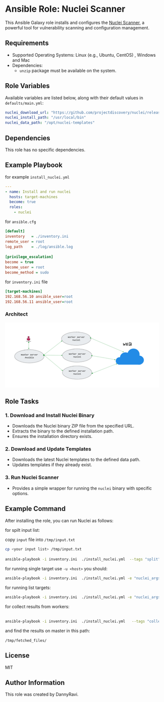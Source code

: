 # Ansible Role: Nuclei Scanner

This Ansible Galaxy role installs and configures the [Nuclei Scanner](https://github.com/projectdiscovery/nuclei), a powerful tool for vulnerability scanning and configuration management.

## Requirements

- Supported Operating Systems: Linux (e.g., Ubuntu, CentOS) , Windows and Mac 
- Dependencies:
  - `unzip` package must be available on the system.

## Role Variables

Available variables are listed below, along with their default values in `defaults/main.yml`:



```yaml
nuclei_download_url: "https://github.com/projectdiscovery/nuclei/releases/latest/download/nuclei.zip"
nuclei_install_path: "/usr/local/bin"
nuclei_data_path: "/opt/nuclei-templates"
```

## Dependencies

This role has no specific dependencies.

## Example Playbook

for example `install_nuclei.yml`

```yaml
---
- name: Install and run nuclei
  hosts: target-machines
  become: true
  roles:
    - nuclei

```

for `ansible.cfg`

```ini
[default]
inventory   = ./inventory.ini
remote_user = root
log_path    = ./log/ansible.log

[privilege_escalation]
become = true
become_user = root
become_method = sudo
```

for `inventory.ini` file
```ini
[target-machines]
192.168.56.10 ansible_user=root
192.168.56.11 ansible_user=root
```

### Architect

![image](./files/arch.png)

## Role Tasks

### 1. Download and Install Nuclei Binary

- Downloads the Nuclei binary ZIP file from the specified URL.
- Extracts the binary to the defined installation path.
- Ensures the installation directory exists.

### 2. Download and Update Templates

- Downloads the latest Nuclei templates to the defined data path.
- Updates templates if they already exist.

### 3. Run Nuclei Scanner

- Provides a simple wrapper for running the `nuclei` binary with specific options.

## Example Command

After installing the role, you can run Nuclei as follows:

for spilt input list:

copy `input` file into `/tmp/input.txt`


```sh
cp <your input list> /tmp/input.txt

ansible-playbook -i inventory.ini  ./install_nuclei.yml  --tags "split"

```

for running single target use `-u <host>` you should:


```sh
ansible-playbook -i inventory.ini  ./install_nuclei.yml -e "nuclei_args= -u example.com -t ssl "  --tags "run"
```
for running list targets:

```sh
ansible-playbook -i inventory.ini  ./install_nuclei.yml -e "nuclei_args='-list /tmp/*.csv -t ssl'"  --tags "run"

```



for collect results from workers:

```sh

ansible-playbook -i inventory.ini  ./install_nuclei.yml   --tags "collect"

```

and find the results on master in this path:

`/tmp/fetched_files/`

## License

MIT

## Author Information

This role was created by DannyRavi.

